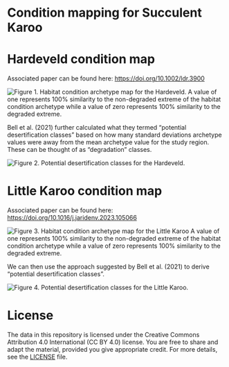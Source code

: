 # Condition mapping for Succulent Karoo


# Hardeveld condition map

Associated paper can be found here: <https://doi.org/10.1002/ldr.3900>

![Figure 1. Habitat condition archetype map for the Hardeveld. A value
of one represents 100% similarity to the non-degraded extreme of the
habitat condition archetype while a value of zero represents 100%
similarity to the degraded
extreme.](Figures/Figure1_Hardeveld_condition.png)

Bell et al. (2021) further calculated what they termed “potential
desertification classes” based on how many standard deviations archetype
values were away from the mean archetype value for the study region.
These can be thought of as “degradation” classes.

![Figure 2. Potential desertification classes for the
Hardeveld.](Figures/Figure2_Hardeveld_condition_classes.png)

# Little Karoo condition map

Associated paper can be found here:
<https://doi.org/10.1016/j.jaridenv.2023.105066>

![Figure 3. Habitat condition archetype map for the Little Karoo A value
of one represents 100% similarity to the non-degraded extreme of the
habitat condition archetype while a value of zero represents 100%
similarity to the degraded
extreme.](Figures/Figure3_LittleKaroo_condition.png)

We can then use the approach suggested by Bell et al. (2021) to derive
“potential desertification classes”.

![Figure 4. Potential desertification classes for the Little
Karoo.](Figures/Figure4_LittleKaroo_condition_classes.png)

# License

The data in this repository is licensed under the Creative Commons
Attribution 4.0 International (CC BY 4.0) license. You are free to share
and adapt the material, provided you give appropriate credit. For more
details, see the [LICENSE](LICENSE.md) file.
